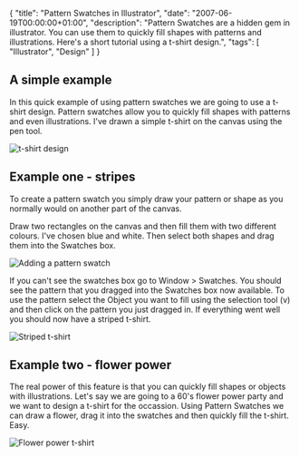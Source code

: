 {
  "title": "Pattern Swatches in Illustrator",
  "date": "2007-06-19T00:00:00+01:00",
  "description": "Pattern Swatches are a hidden gem in illustrator. You can use them to quickly fill shapes with patterns and illustrations. Here's a short tutorial using a t-shirt design.",
  "tags": [
    "Illustrator",
    "Design"
  ]
}

## A simple example

In this quick example of using pattern swatches we are going to use a t-shirt design. Pattern swatches allow you to quickly fill shapes with patterns and even illustrations. I've drawn a simple t-shirt on the canvas using the pen tool. 

![t-shirt design][1] 

## Example one - stripes

To create a pattern swatch you simply draw your pattern or shape as you normally would on another part of the canvas. 

Draw two rectangles on the canvas and then fill them with two different colours. I've chosen blue and white. Then select both shapes and drag them into the Swatches box.

![Adding a pattern swatch][2] 

If you can't see the swatches box go to Window > Swatches. You should see the pattern that you dragged into the Swatches box now available. To use the pattern select the Object you want to fill using the selection tool (v) and then click on the pattern you just dragged in. If everything went well you should now have a striped t-shirt.

![Striped t-shirt][3] 

## Example two - flower power

The real power of this feature is that you can quickly fill shapes or objects with illustrations. Let's say we are going to a 60's flower power party and we want to design a t-shirt for the occassion. Using Pattern Swatches we can draw a flower, drag it into the swatches and then quickly fill the t-shirt. Easy.

![Flower power t-shirt][4]

 [1]: /images/articles/t-shirt_one.png 
 [2]: /images/articles/add_pattern_swatch.jpg 
 [3]: /images/articles/t_shirt_two.png 
 [4]: /images/articles/t_shirt_three.png 
